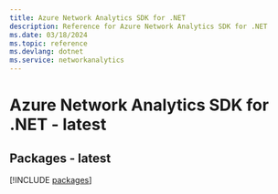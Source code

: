 ```yaml
---
title: Azure Network Analytics SDK for .NET
description: Reference for Azure Network Analytics SDK for .NET
ms.date: 03/18/2024
ms.topic: reference
ms.devlang: dotnet
ms.service: networkanalytics
---
```

# Azure Network Analytics SDK for .NET - latest
## Packages - latest
[!INCLUDE [packages](network-analytics-index.md)]